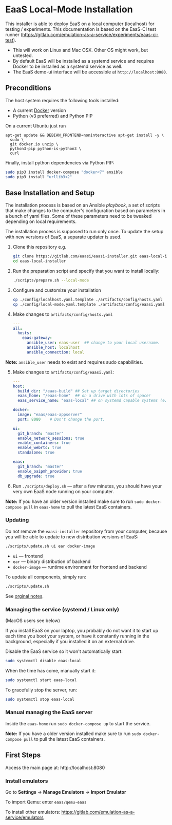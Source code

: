 # EaaS Local-Mode Installation

This installer is able to deploy EaaS on a local computer (localhost) for testing / experiments.  This documentation is based on the EaaS-CI test runner (https://gitlab.com/emulation-as-a-service/experiments/eaas-ci-test).  

- This will work on Linux and Mac OSX. Other OS might work, but untested.
- By default EaaS will be installed as a systemd service and requires Docker to be installed as a systemd service as well.
- The EaaS demo-ui interface will be accessible at `http://localhost:8080`.

## Preconditions

The host system requires the following tools installed:

- A current [Docker](https://docs.docker.com/install/) version
- Python (v3 preferred) and Python PIP  

On a current Ubuntu just run
```
apt-get update && DEBIAN_FRONTEND=noninteractive apt-get install -y \
  sudo \
  git docker.io unzip \
  python3-pip python-is-python3 \
  curl
```

Finally, install python dependencies via Python PIP:
   ```bash
   sudo pip3 install docker-compose "docker<7" ansible
   sudo pip3 install "urllib3<2"
   ```
   
## Base Installation and Setup

The installation process is based on an Ansible *playbook*, a set of scripts that make changes to the computer's configuration based on parameters in a bunch of yaml files. Some of these parameters need to be tweaked depending on local requirements.

The installation process is supposed to run only once. To update the setup with new versions of EaaS, a separate updater is used.

1. Clone this repository e.g.
   ```bash
   git clone https://gitlab.com/eaasi/eaasi-installer.git eaas-local-installer
   cd eaas-local-installer
   ```

2. Run the preparation script and specify that you want to install locally:
	 ```bash
   ./scripts/prepare.sh --local-mode
   ```

3. Configure and customize your installation
   ```bash
   cp ./config/localhost.yaml.template ./artifacts/config/hosts.yaml
   cp ./config/local-mode.yaml.template ./artifacts/config/eaasi.yaml
   ```

4. Make changes to `artifacts/config/hosts.yaml`
     ```yaml
     ---
     all:
       hosts:
         eaas-gateway:
           ansible_user: eaas-user  ## change to your local username.
           ansible_host: localhost
           ansible_connection: local
     ```

**Note:** `ansible_user` needs to exist and requires sudo capabilities. 

5. Make changes to `artifacts/config/eaasi.yaml`:
    ```yaml
    ---
    host:
      build_dir: "/eaas-build" ## Set up target directories
      eaas_home: "/eaas-home"  ## on a drive with lots of space!
      eaas_service_name: "eaas-local" ## on systemd capable systems (e.g. ubuntu) a service unit will be created

    docker:
      image: "eaas/eaas-appserver"
      port: 8080	# Don't change the port.

    ui:
      git_branch: "master"
      enable_network_sessions: true
      enable_containers: true
      enable_webrtc: true
      standalone: true
    
    eaas:
      git_branch: "master"
      enable_oaipmh_provider: true
      db_upgrade: true

    ```
6. Run `./scripts/deploy.sh` — after a few minutes, you should have your very own EaaS node running on your computer.

**Note:** If you have an older version installed make sure to run `sudo docker-compose pull` in `eaas-home` to pull the latest EaaS containers. 

### Updating

Do not remove the `eaasi-installer` repository from your computer, because you will be able to update to new distribution versions of EaaS: 

```sh
./scripts/update.sh ui ear docker-image
```

- `ui` — frontend
- `ear` — binary distribution of backend
- `docker-image` — runtime environment for frontend and backend

To update all components, simply run:
```sh
./scripts/update.sh
```

See [orginal notes](https://openslx.gitlab.io/eaasi-docs/install/setup.html#updating-eaasi).

### Managing the service (systemd / Linux only)

(MacOS users see below)

If you install EaaS on your laptop, you probably do not want it to start up each time you boot your system, or have it constantly running in the background, especially if you installed it on an external drive.

Disable the EaaS service so it won't automatically start:

```sh
sudo systemctl disable eaas-local
```

When the time has come, manually start it:

```sh
sudo systemctl start eaas-local
```

To gracefully stop the server, run:

```sh
sudo systemctl stop eaas-local
```

### Manual managing the EaaS server

Inside the `eaas-home` run `sudo docker-compose up` to start the service. 

**Note:** If you have a older version installed make sure to run `sudo docker-compose pull` to pull the latest EaaS containers.  


## First Steps

Access the main page at: http://localhost:8080

### Install emulators

Go to **Settings** -> **Manage Emulators** -> **Import Emulator**

To import Qemu: enter ```eaas/qemu-eaas```

To install other emulators: https://gitlab.com/emulation-as-a-service/emulators 



